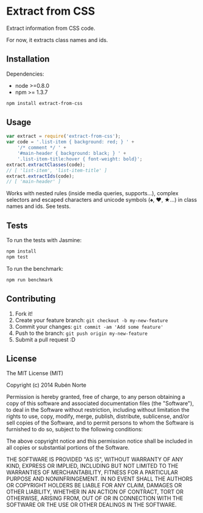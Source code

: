 # Extract from CSS

Extract information from CSS code.

For now, it extracts class names and ids.

## Installation

Dependencies:

* node >=0.8.0
* npm >= 1.3.7

```bash
npm install extract-from-css
```

## Usage

```javascript
var extract = require('extract-from-css');
var code = '.list-item { background: red; } ' +
    '/* comment */ ' +
    '#main-header { background: black; } ' +
    '.list-item-title:hover { font-weight: bold}';
extract.extractClasses(code);
// [ 'list-item', 'list-item-title' ]
extract.extractIds(code);
// [ 'main-header' ]
```

Works with nested rules (inside media queries, supports...), complex selectors and escaped characters and unicode symbols (♠, ♥, ★...) in class names and ids. See tests.

## Tests

To run the tests with Jasmine:

```bash
npm install
npm test
```

To run the benchmark:

```bash
npm run benchmark
```

## Contributing

1. Fork it!
2. Create your feature branch: `git checkout -b my-new-feature`
3. Commit your changes: `git commit -am 'Add some feature'`
4. Push to the branch: `git push origin my-new-feature`
5. Submit a pull request :D

## License

The MIT License (MIT)

Copyright (c) 2014 Rubén Norte

Permission is hereby granted, free of charge, to any person obtaining a copy
of this software and associated documentation files (the "Software"), to deal
in the Software without restriction, including without limitation the rights
to use, copy, modify, merge, publish, distribute, sublicense, and/or sell
copies of the Software, and to permit persons to whom the Software is
furnished to do so, subject to the following conditions:

The above copyright notice and this permission notice shall be included in
all copies or substantial portions of the Software.

THE SOFTWARE IS PROVIDED "AS IS", WITHOUT WARRANTY OF ANY KIND, EXPRESS OR
IMPLIED, INCLUDING BUT NOT LIMITED TO THE WARRANTIES OF MERCHANTABILITY,
FITNESS FOR A PARTICULAR PURPOSE AND NONINFRINGEMENT. IN NO EVENT SHALL THE
AUTHORS OR COPYRIGHT HOLDERS BE LIABLE FOR ANY CLAIM, DAMAGES OR OTHER
LIABILITY, WHETHER IN AN ACTION OF CONTRACT, TORT OR OTHERWISE, ARISING FROM,
OUT OF OR IN CONNECTION WITH THE SOFTWARE OR THE USE OR OTHER DEALINGS IN
THE SOFTWARE.
